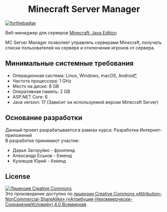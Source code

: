 <h1 align="center">Minecraft Server Manager</h1>
<p>
  
[![forthebadge](https://forthebadge.com/images/badges/made-with-c-sharp.svg)](https://forthebadge.com)
  
</p>

Веб-менеджер для серверов [Minecraft: Java Edition](https://www.minecraft.net/ru-ru/download/server)

MC Server Manager позволяет управлять серверами Minecraft, получать списки пользователей на сервере и отключения игроков от сервера.

## Минимальные системные требования
- Операционная система: Linux, Windows, macOS, Android[*](https://github.com/yri066/MC-Server-Manager "Требуется установка Linux. Например: Kali Linux")
- Частота процессора: 1 GHz
- Место на диске: 8 GB 
- Оперативная память: 2 GB 
- ASP.NET Core: 6
- Java version: 17 (Зависит ои используемой версии Minecraft Server)

## Основание разработки
Данный проект разрабатывается в рамках курса: Разработка Интернет-приложений  
В разработке принимают участие:
- Дарья Загоруйко - фронтенд
- Александр Еськов - бэкенд
- Кузнецов Юрий - бэкенд

## License
<a rel="license" href="http://creativecommons.org/licenses/by-nc-sa/4.0/"><img alt="Лицензия Creative Commons" style="border-width:0" src="https://i.creativecommons.org/l/by-nc-sa/4.0/88x31.png" /></a><br />Это произведение доступно по <a rel="license" href="http://creativecommons.org/licenses/by-nc-sa/4.0/">лицензии Creative Commons «Attribution-NonCommercial-ShareAlike» («Атрибуция-Некоммерчески-СохранениеУсловий») 4.0 Всемирная</a>.
